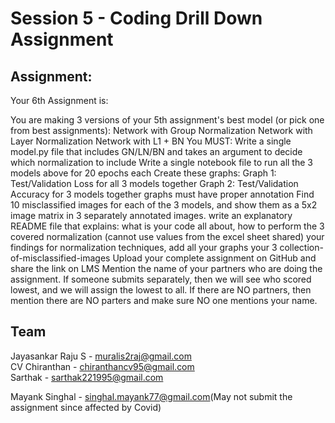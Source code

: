 # Session 5 - Coding Drill Down Assignment

## Assignment:

Your 6th Assignment is:

You are making 3 versions of your 5th assignment's best model (or pick one from best assignments):
Network with Group Normalization
Network with Layer Normalization
Network with L1 + BN
You MUST:
Write a single model.py file that includes GN/LN/BN and takes an argument to decide which normalization to include
Write a single notebook file to run all the 3 models above for 20 epochs each
Create these graphs:
Graph 1: Test/Validation Loss for all 3 models together
Graph 2: Test/Validation Accuracy for 3 models together
graphs must have proper annotation
Find 10 misclassified images for each of the 3 models, and show them as a 5x2 image matrix in 3 separately annotated images. 
write an explanatory README file that explains:
what is your code all about,
how to perform the 3 covered normalization (cannot use values from the excel sheet shared)
your findings for normalization techniques,
add all your graphs
your 3 collection-of-misclassified-images 
Upload your complete assignment on GitHub and share the link on LMS
Mention the name of your partners who are doing the assignment. If someone submits separately, then we will see who scored lowest, and we will assign the lowest to all. If there are NO partners, then mention there are NO parters and make sure NO one mentions your name. 


 Team
 ----   
Jayasankar Raju S - muralis2raj@gmail.com     
CV Chiranthan - chiranthancv95@gmail.com <br>
Sarthak - sarthak221995@gmail.com<br>

Mayank Singhal - singhal.mayank77@gmail.com(May not submit the assignment since affected by Covid)<br>



